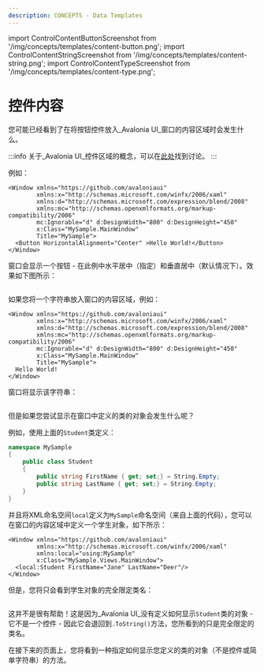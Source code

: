 ```yaml
---
description: CONCEPTS - Data Templates
---
```


import ControlContentButtonScreenshot from '/img/concepts/templates/content-button.png';
import ControlContentStringScreenshot from '/img/concepts/templates/content-string.png';
import ControlContentTypeScreenshot from '/img/concepts/templates/content-type.png';

# 控件内容

您可能已经看到了在将按钮控件放入_Avalonia UI_窗口的内容区域时会发生什么。

:::info
关于_Avalonia UI_控件区域的概念，可以在[此处](../layout/layout-zones)找到讨论。
:::

例如：

```markup
<Window xmlns="https://github.com/avaloniaui"
        xmlns:x="http://schemas.microsoft.com/winfx/2006/xaml"
        xmlns:d="http://schemas.microsoft.com/expression/blend/2008"
        xmlns:mc="http://schemas.openxmlformats.org/markup-compatibility/2006"
        mc:Ignorable="d" d:DesignWidth="800" d:DesignHeight="450"
        x:Class="MySample.MainWindow"
        Title="MySample">
  <Button HorizontalAlignment="Center" >Hello World!</Button>
</Window>
```

窗口会显示一个按钮 - 在此例中水平居中（指定）和垂直居中（默认情况下）。效果如下图所示：

<img src={ControlContentButtonScreenshot} alt=""/>

如果您将一个字符串放入窗口的内容区域，例如：

```markup
<Window xmlns="https://github.com/avaloniaui"
        xmlns:x="http://schemas.microsoft.com/winfx/2006/xaml"
        xmlns:d="http://schemas.microsoft.com/expression/blend/2008"
        xmlns:mc="http://schemas.openxmlformats.org/markup-compatibility/2006"
        mc:Ignorable="d" d:DesignWidth="800" d:DesignHeight="450"
        x:Class="MySample.MainWindow"
        Title="MySample">
  Hello World!
</Window>
```

窗口将显示该字符串：

<img src={ControlContentStringScreenshot} alt=""/>

但是如果您尝试显示在窗口中定义的类的对象会发生什么呢？

例如，使用上面的`Student`类定义：

```csharp
namespace MySample
{
    public class Student
    {
        public string FirstName { get; set;} = String.Empty;
        public string LastName { get; set;} = String.Empty;
    }
}
```

并且将XML命名空间`local`定义为`MySample`命名空间（来自上面的代码），您可以在窗口的内容区域中定义一个学生对象，如下所示：

```markup
<Window xmlns="https://github.com/avaloniaui"
        xmlns:x="http://schemas.microsoft.com/winfx/2006/xaml"
        xmlns:local="using:MySample"
        x:Class="MySample.Views.MainWindow">
  <local:Student FirstName="Jane" LastName="Deer"/>
</Window>
```

但是，您将只会看到学生对象的完全限定类名：

<img src={ControlContentTypeScreenshot} alt=""/>

这并不是很有帮助！这是因为_Avalonia UI_没有定义如何显示`Student`类的对象 - 它不是一个控件 - 因此它会退回到`.ToString()`方法，您所看到的只是完全限定的类名。

在接下来的页面上，您将看到一种指定如何显示您定义的类的对象（不是控件或简单字符串）的方法。
